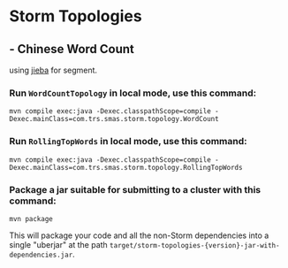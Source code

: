# Storm Topologies 

## - Chinese Word Count

using [jieba](https://github.com/fxsjy/jieba) for segment.

### Run `WordCountTopology` in local mode, use this command:

```
mvn compile exec:java -Dexec.classpathScope=compile -Dexec.mainClass=com.trs.smas.storm.topology.WordCount
```

### Run `RollingTopWords` in local mode, use this command:
```
mvn compile exec:java -Dexec.classpathScope=compile -Dexec.mainClass=com.trs.smas.storm.topology.RollingTopWords
```


### Package a jar suitable for submitting to a cluster with this command:
```
mvn package
```

This will package your code and all the non-Storm dependencies into a single "uberjar" at the path `target/storm-topologies-{version}-jar-with-dependencies.jar`.
